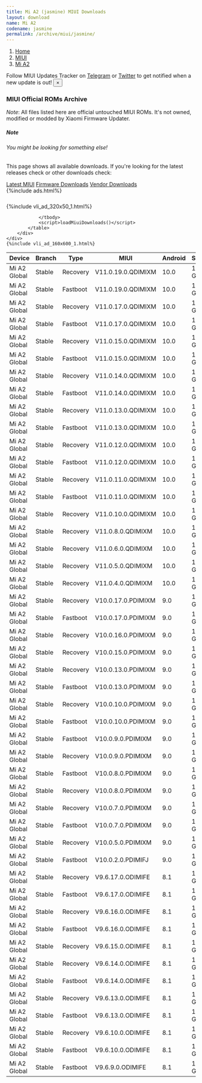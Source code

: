 ```yaml
---
title: Mi A2 (jasmine) MIUI Downloads
layout: download
name: Mi A2
codename: jasmine
permalink: /archive/miui/jasmine/
---
```

<nav aria-label="breadcrumb">
    <ol class="breadcrumb">
        <li class="breadcrumb-item"><a href="/">Home</a></li>
        <li class="breadcrumb-item"><a href="/miui/">MIUI</a></li>
        <li class="breadcrumb-item active" aria-current="page"><a href="/miui/jasmine/">Mi A2</a></li>
    </ol>
</nav>
<div class="alert alert-primary alert-dismissible fade show" role="alert">
    Follow MIUI Updates Tracker on <a href="https://t.me/MIUIUpdatesTracker" class="alert-link">Telegram</a>
     or <a href="https://twitter.com/MiFwUpdater" class="alert-link">Twitter</a> to get notified when a new update is out!
    <button type="button" class="close" data-dismiss="alert" aria-label="Close">
        <span aria-hidden="true">&times;</span>
    </button>
</div>

### MIUI Official ROMs Archive
*Note*: All files listed here are official untouched MIUI ROMs. It's not owned, modified or modded by Xiaomi Firmware Updater.
<div class="card">
  <div class="card-body">
    <h5 class="card-title">Note</h5>
    <h6 class="card-subtitle mb-2 text-muted">You might be looking for something else!</h6>
    <p class="card-text">This page shows all available downloads.
     If you're looking for the latest releases check or other downloads check:</p>
    <a href="/miui/jasmine/" class="card-link">Latest MIUI</a>
    <a href="/firmware/jasmine/" class="card-link">Firmware Downloads</a>
    <a href="/vendor/jasmine/" class="card-link">Vendor Downloads</a>
  </div>
</div>
{%include ads.html%}
<div class="row justify-content-center">
    <div class="col-10">
        <div class="table-responsive-md" style="margin-top: 25px;">
            {%include vli_ad_320x50_1.html%}
            <table id="miui" class="display dt-responsive nowrap compact table table-striped table-hover table-sm">
                <thead class="thead-dark">
                    <tr>
                        <th data-ref="device">Device</th>
                        <th data-ref="branch">Branch</th>
                        <th data-ref="type">Type</th>
                        <th data-ref="miui">MIUI</th>
                        <th data-ref="android">Android</th>
                        <th data-ref="size">Size</th>
                        <th data-ref="size">Date</th>
                        <th data-ref="link">Link</th>
                    </tr>
                </thead>
                <tbody>
                <tr><td>Mi A2 Global</td><td>Stable</td><td>Recovery</td><td>V11.0.19.0.QDIMIXM</td><td>10.0</td><td>1.4 GB</td><td>2020-12-25</td><td><a href="/miui/jasmine/stable/V11.0.19.0.QDIMIXM/">Download</a></td></tr>
<tr><td>Mi A2 Global</td><td>Stable</td><td>Fastboot</td><td>V11.0.19.0.QDIMIXM</td><td>10.0</td><td>1.7 GB</td><td>2020-12-18</td><td><a href="/miui/jasmine/stable/V11.0.19.0.QDIMIXM/">Download</a></td></tr>
<tr><td>Mi A2 Global</td><td>Stable</td><td>Recovery</td><td>V11.0.17.0.QDIMIXM</td><td>10.0</td><td>1.4 GB</td><td>2020-11-24</td><td><a href="/miui/jasmine/stable/V11.0.17.0.QDIMIXM/">Download</a></td></tr>
<tr><td>Mi A2 Global</td><td>Stable</td><td>Fastboot</td><td>V11.0.17.0.QDIMIXM</td><td>10.0</td><td>1.7 GB</td><td>2020-11-18</td><td><a href="/miui/jasmine/stable/V11.0.17.0.QDIMIXM/">Download</a></td></tr>
<tr><td>Mi A2 Global</td><td>Stable</td><td>Recovery</td><td>V11.0.15.0.QDIMIXM</td><td>10.0</td><td>1.4 GB</td><td>2020-10-23</td><td><a href="/miui/jasmine/stable/V11.0.15.0.QDIMIXM/">Download</a></td></tr>
<tr><td>Mi A2 Global</td><td>Stable</td><td>Fastboot</td><td>V11.0.15.0.QDIMIXM</td><td>10.0</td><td>1.7 GB</td><td>2020-10-19</td><td><a href="/miui/jasmine/stable/V11.0.15.0.QDIMIXM/">Download</a></td></tr>
<tr><td>Mi A2 Global</td><td>Stable</td><td>Recovery</td><td>V11.0.14.0.QDIMIXM</td><td>10.0</td><td>1.4 GB</td><td>2020-09-30</td><td><a href="/miui/jasmine/stable/V11.0.14.0.QDIMIXM/">Download</a></td></tr>
<tr><td>Mi A2 Global</td><td>Stable</td><td>Fastboot</td><td>V11.0.14.0.QDIMIXM</td><td>10.0</td><td>1.7 GB</td><td>2020-09-28</td><td><a href="/miui/jasmine/stable/V11.0.14.0.QDIMIXM/">Download</a></td></tr>
<tr><td>Mi A2 Global</td><td>Stable</td><td>Recovery</td><td>V11.0.13.0.QDIMIXM</td><td>10.0</td><td>1.4 GB</td><td>2020-08-23</td><td><a href="/miui/jasmine/stable/V11.0.13.0.QDIMIXM/">Download</a></td></tr>
<tr><td>Mi A2 Global</td><td>Stable</td><td>Fastboot</td><td>V11.0.13.0.QDIMIXM</td><td>10.0</td><td>1.7 GB</td><td>2020-08-19</td><td><a href="/miui/jasmine/stable/V11.0.13.0.QDIMIXM/">Download</a></td></tr>
<tr><td>Mi A2 Global</td><td>Stable</td><td>Recovery</td><td>V11.0.12.0.QDIMIXM</td><td>10.0</td><td>1.4 GB</td><td>2020-07-29</td><td><a href="/miui/jasmine/stable/V11.0.12.0.QDIMIXM/">Download</a></td></tr>
<tr><td>Mi A2 Global</td><td>Stable</td><td>Fastboot</td><td>V11.0.12.0.QDIMIXM</td><td>10.0</td><td>1.7 GB</td><td>2020-07-24</td><td><a href="/miui/jasmine/stable/V11.0.12.0.QDIMIXM/">Download</a></td></tr>
<tr><td>Mi A2 Global</td><td>Stable</td><td>Recovery</td><td>V11.0.11.0.QDIMIXM</td><td>10.0</td><td>1.4 GB</td><td>2020-06-18</td><td><a href="/miui/jasmine/stable/V11.0.11.0.QDIMIXM/">Download</a></td></tr>
<tr><td>Mi A2 Global</td><td>Stable</td><td>Fastboot</td><td>V11.0.11.0.QDIMIXM</td><td>10.0</td><td>1.7 GB</td><td>2020-06-10</td><td><a href="/miui/jasmine/stable/V11.0.11.0.QDIMIXM/">Download</a></td></tr>
<tr><td>Mi A2 Global</td><td>Stable</td><td>Recovery</td><td>V11.0.10.0.QDIMIXM</td><td>10.0</td><td>1.4 GB</td><td>2020-05-26</td><td><a href="/miui/jasmine/stable/V11.0.10.0.QDIMIXM/">Download</a></td></tr>
<tr><td>Mi A2 Global</td><td>Stable</td><td>Recovery</td><td>V11.0.8.0.QDIMIXM</td><td>10.0</td><td>1.3 GB</td><td>2020-04-17</td><td><a href="/miui/jasmine/stable/V11.0.8.0.QDIMIXM/">Download</a></td></tr>
<tr><td>Mi A2 Global</td><td>Stable</td><td>Recovery</td><td>V11.0.6.0.QDIMIXM</td><td>10.0</td><td>1.3 GB</td><td>2020-03-18</td><td><a href="/miui/jasmine/stable/V11.0.6.0.QDIMIXM/">Download</a></td></tr>
<tr><td>Mi A2 Global</td><td>Stable</td><td>Recovery</td><td>V11.0.5.0.QDIMIXM</td><td>10.0</td><td>1.3 GB</td><td>2020-01-20</td><td><a href="/miui/jasmine/stable/V11.0.5.0.QDIMIXM/">Download</a></td></tr>
<tr><td>Mi A2 Global</td><td>Stable</td><td>Recovery</td><td>V11.0.4.0.QDIMIXM</td><td>10.0</td><td>1.3 GB</td><td>2020-01-11</td><td><a href="/miui/jasmine/stable/V11.0.4.0.QDIMIXM/">Download</a></td></tr>
<tr><td>Mi A2 Global</td><td>Stable</td><td>Recovery</td><td>V10.0.17.0.PDIMIXM</td><td>9.0</td><td>1.2 GB</td><td>2019-11-13</td><td><a href="/miui/jasmine/stable/V10.0.17.0.PDIMIXM/">Download</a></td></tr>
<tr><td>Mi A2 Global</td><td>Stable</td><td>Fastboot</td><td>V10.0.17.0.PDIMIXM</td><td>9.0</td><td>1.8 GB</td><td>2019-11-08</td><td><a href="/miui/jasmine/stable/V10.0.17.0.PDIMIXM/">Download</a></td></tr>
<tr><td>Mi A2 Global</td><td>Stable</td><td>Recovery</td><td>V10.0.16.0.PDIMIXM</td><td>9.0</td><td>1.2 GB</td><td>2019-11-01</td><td><a href="/miui/jasmine/stable/V10.0.16.0.PDIMIXM/">Download</a></td></tr>
<tr><td>Mi A2 Global</td><td>Stable</td><td>Recovery</td><td>V10.0.15.0.PDIMIXM</td><td>9.0</td><td>1.2 GB</td><td>2019-10-18</td><td><a href="/miui/jasmine/stable/V10.0.15.0.PDIMIXM/">Download</a></td></tr>
<tr><td>Mi A2 Global</td><td>Stable</td><td>Recovery</td><td>V10.0.13.0.PDIMIXM</td><td>9.0</td><td>1.2 GB</td><td>2019-08-13</td><td><a href="/miui/jasmine/stable/V10.0.13.0.PDIMIXM/">Download</a></td></tr>
<tr><td>Mi A2 Global</td><td>Stable</td><td>Fastboot</td><td>V10.0.13.0.PDIMIXM</td><td>9.0</td><td>1.8 GB</td><td>2019-08-07</td><td><a href="/miui/jasmine/stable/V10.0.13.0.PDIMIXM/">Download</a></td></tr>
<tr><td>Mi A2 Global</td><td>Stable</td><td>Recovery</td><td>V10.0.10.0.PDIMIXM</td><td>9.0</td><td>1.2 GB</td><td>2019-06-19</td><td><a href="/miui/jasmine/stable/V10.0.10.0.PDIMIXM/">Download</a></td></tr>
<tr><td>Mi A2 Global</td><td>Stable</td><td>Fastboot</td><td>V10.0.10.0.PDIMIXM</td><td>9.0</td><td>1.8 GB</td><td>2019-06-11</td><td><a href="/miui/jasmine/stable/V10.0.10.0.PDIMIXM/">Download</a></td></tr>
<tr><td>Mi A2 Global</td><td>Stable</td><td>Fastboot</td><td>V10.0.9.0.PDIMIXM</td><td>9.0</td><td>1.8 GB</td><td>2019-05-31</td><td><a href="/miui/jasmine/stable/V10.0.9.0.PDIMIXM/">Download</a></td></tr>
<tr><td>Mi A2 Global</td><td>Stable</td><td>Recovery</td><td>V10.0.9.0.PDIMIXM</td><td>9.0</td><td>1.2 GB</td><td>2019-05-20</td><td><a href="/miui/jasmine/stable/V10.0.9.0.PDIMIXM/">Download</a></td></tr>
<tr><td>Mi A2 Global</td><td>Stable</td><td>Fastboot</td><td>V10.0.8.0.PDIMIXM</td><td>9.0</td><td>1.8 GB</td><td>2019-05-04</td><td><a href="/miui/jasmine/stable/V10.0.8.0.PDIMIXM/">Download</a></td></tr>
<tr><td>Mi A2 Global</td><td>Stable</td><td>Recovery</td><td>V10.0.8.0.PDIMIXM</td><td>9.0</td><td>1.2 GB</td><td>2019-04-28</td><td><a href="/miui/jasmine/stable/V10.0.8.0.PDIMIXM/">Download</a></td></tr>
<tr><td>Mi A2 Global</td><td>Stable</td><td>Recovery</td><td>V10.0.7.0.PDIMIXM</td><td>9.0</td><td>1.2 GB</td><td>2019-03-28</td><td><a href="/miui/jasmine/stable/V10.0.7.0.PDIMIXM/">Download</a></td></tr>
<tr><td>Mi A2 Global</td><td>Stable</td><td>Fastboot</td><td>V10.0.7.0.PDIMIXM</td><td>9.0</td><td>1.8 GB</td><td>2019-03-23</td><td><a href="/miui/jasmine/stable/V10.0.7.0.PDIMIXM/">Download</a></td></tr>
<tr><td>Mi A2 Global</td><td>Stable</td><td>Recovery</td><td>V10.0.5.0.PDIMIXM</td><td>9.0</td><td>1.2 GB</td><td>2019-03-13</td><td><a href="/miui/jasmine/stable/V10.0.5.0.PDIMIXM/">Download</a></td></tr>
<tr><td>Mi A2 Global</td><td>Stable</td><td>Fastboot</td><td>V10.0.2.0.PDIMIFJ</td><td>9.0</td><td>1.8 GB</td><td>2018-12-06</td><td><a href="/miui/jasmine/stable/V10.0.2.0.PDIMIFJ/">Download</a></td></tr>
<tr><td>Mi A2 Global</td><td>Stable</td><td>Recovery</td><td>V9.6.17.0.ODIMIFE</td><td>8.1</td><td>1.1 GB</td><td>2018-11-14</td><td><a href="/miui/jasmine/stable/V9.6.17.0.ODIMIFE/">Download</a></td></tr>
<tr><td>Mi A2 Global</td><td>Stable</td><td>Fastboot</td><td>V9.6.17.0.ODIMIFE</td><td>8.1</td><td>1.8 GB</td><td>2018-11-08</td><td><a href="/miui/jasmine/stable/V9.6.17.0.ODIMIFE/">Download</a></td></tr>
<tr><td>Mi A2 Global</td><td>Stable</td><td>Recovery</td><td>V9.6.16.0.ODIMIFE</td><td>8.1</td><td>1.1 GB</td><td>2018-11-05</td><td><a href="/miui/jasmine/stable/V9.6.16.0.ODIMIFE/">Download</a></td></tr>
<tr><td>Mi A2 Global</td><td>Stable</td><td>Fastboot</td><td>V9.6.16.0.ODIMIFE</td><td>8.1</td><td>1.8 GB</td><td>2018-10-30</td><td><a href="/miui/jasmine/stable/V9.6.16.0.ODIMIFE/">Download</a></td></tr>
<tr><td>Mi A2 Global</td><td>Stable</td><td>Recovery</td><td>V9.6.15.0.ODIMIFE</td><td>8.1</td><td>1.1 GB</td><td>2018-10-31</td><td><a href="/miui/jasmine/stable/V9.6.15.0.ODIMIFE/">Download</a></td></tr>
<tr><td>Mi A2 Global</td><td>Stable</td><td>Recovery</td><td>V9.6.14.0.ODIMIFE</td><td>8.1</td><td>1.1 GB</td><td>2018-10-17</td><td><a href="/miui/jasmine/stable/V9.6.14.0.ODIMIFE/">Download</a></td></tr>
<tr><td>Mi A2 Global</td><td>Stable</td><td>Fastboot</td><td>V9.6.14.0.ODIMIFE</td><td>8.1</td><td>1.8 GB</td><td>2018-10-10</td><td><a href="/miui/jasmine/stable/V9.6.14.0.ODIMIFE/">Download</a></td></tr>
<tr><td>Mi A2 Global</td><td>Stable</td><td>Recovery</td><td>V9.6.13.0.ODIMIFE</td><td>8.1</td><td>1.2 GB</td><td>2018-09-21</td><td><a href="/miui/jasmine/stable/V9.6.13.0.ODIMIFE/">Download</a></td></tr>
<tr><td>Mi A2 Global</td><td>Stable</td><td>Fastboot</td><td>V9.6.13.0.ODIMIFE</td><td>8.1</td><td>1.7 GB</td><td>2018-09-13</td><td><a href="/miui/jasmine/stable/V9.6.13.0.ODIMIFE/">Download</a></td></tr>
<tr><td>Mi A2 Global</td><td>Stable</td><td>Recovery</td><td>V9.6.10.0.ODIMIFE</td><td>8.1</td><td>1.2 GB</td><td>2018-08-08</td><td><a href="/miui/jasmine/stable/V9.6.10.0.ODIMIFE/">Download</a></td></tr>
<tr><td>Mi A2 Global</td><td>Stable</td><td>Fastboot</td><td>V9.6.10.0.ODIMIFE</td><td>8.1</td><td>1.7 GB</td><td>2018-07-31</td><td><a href="/miui/jasmine/stable/V9.6.10.0.ODIMIFE/">Download</a></td></tr>
<tr><td>Mi A2 Global</td><td>Stable</td><td>Fastboot</td><td>V9.6.9.0.ODIMIFE</td><td>8.1</td><td>1.7 GB</td><td>2018-07-23</td><td><a href="/miui/jasmine/stable/V9.6.9.0.ODIMIFE/">Download</a></td></tr>

                </tbody>
                <script>loadMiuiDownloads()</script>
            </table>
        </div>
    </div>
    {%include vli_ad_160x600_1.html%}
</div>
